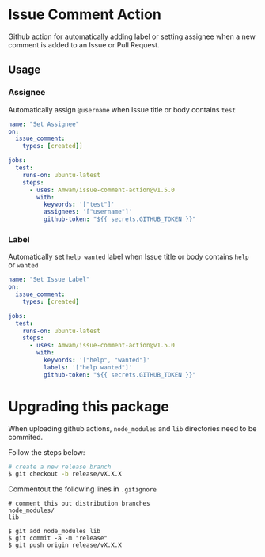 # Issue Comment Action

Github action for automatically adding label or setting assignee when a new comment is added to an Issue or Pull Request.

## Usage

### Assignee

Automatically assign `@username` when Issue title or body contains `test`

```yaml
name: "Set Assignee"
on:
  issue_comment:
    types: [created]]

jobs:
  test:
    runs-on: ubuntu-latest
    steps:
      - uses: Amwam/issue-comment-action@v1.5.0
        with:
          keywords: '["test"]'
          assignees: '["username"]'
          github-token: "${{ secrets.GITHUB_TOKEN }}"
```

### Label

Automatically set `help wanted` label when Issue title or body contains `help` or `wanted`

```yaml
name: "Set Issue Label"
on:
  issue_comment:
    types: [created]

jobs:
  test:
    runs-on: ubuntu-latest
    steps:
      - uses: Amwam/issue-comment-action@v1.5.0
        with:
          keywords: '["help", "wanted"]'
          labels: '["help wanted"]'
          github-token: "${{ secrets.GITHUB_TOKEN }}"
```

# Upgrading this package

When uploading github actions, `node_modules` and `lib` directories need to be commited.

Follow the steps below:

```sh
# create a new release branch
$ git checkout -b release/vX.X.X
```

Commentout the following lines in `.gitignore`

```
# comment this out distribution branches
node_modules/
lib
```

```
$ git add node_modules lib
$ git commit -a -m "release"
$ git push origin release/vX.X.X
```
